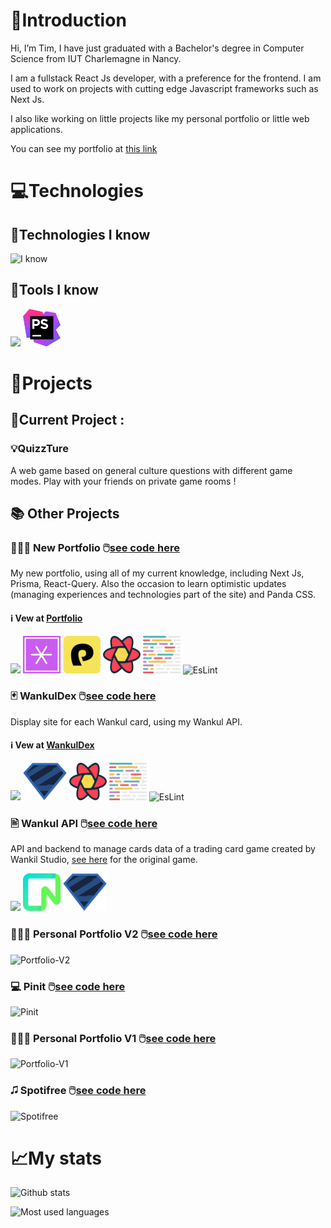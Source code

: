 # 👋Introduction 

Hi, I’m Tim, I have just graduated with a Bachelor's degree in Computer Science from IUT Charlemagne in Nancy.

I am a fullstack React Js developer, with a preference for the frontend. I am used to work on projects with cutting edge Javascript frameworks such as Next Js.

I also like working on little projects like my personal portfolio or little web applications.

You can see my portfolio at [this link](https://timeuh.fr)

# 💻Technologies

## 📱Technologies I know
![I know](https://skillicons.dev/icons?i=html,css,js,php,java,react,tailwind,laravel,vue,nuxt,next,prisma&theme=dark)

## 🔨Tools I know
<p align="left">
  <img src="https://skillicons.dev/icons?i=bash,linux,git,github,mysql,postgresql,mongodb,vite,firebase,docker&theme=dark" height="60"/>
  <img src="icons/phpstorm.png" alt="PhpStorm" width="60" height="60"/>
</p>

# 🚀Projects
## 🚦Current Project :

### 💡QuizzTure
A web game based on general culture questions with different game modes. Play with your friends on private game rooms !

## 📚 Other Projects

### 🧑🏻‍💻 New Portfolio 🖱️[see code here](https://github.com/Timeuh/Portfolio)
My new portfolio, using all of my current knowledge, including Next Js, Prisma, React-Query.
Also the occasion to learn optimistic updates (managing experiences and technologies part of the site) and Panda CSS.
#### ℹ️ Vew at [Portfolio](https://timeuh.fr)

<p align="left">
  <img src="https://skillicons.dev/icons?i=next,typescript,prisma&theme=dark" height="60"/>
  <img src="icons/vinejs.png" alt="VineJs" width="60" height="60"/>
  <img src="icons/panda.png" alt="PandaCSS" width="60" height="60"/>
  <img src="icons/react-query.png" alt="React-Query" width="60" height="60"/>
  <img src="icons/prettier.png" alt="Prettier" width="60" height="60"/>
  <img src="https://www.vectorlogo.zone/logos/eslint/eslint-icon.svg" alt="EsLint" width="60" height="60"/>
</p>

### 🃏 WankulDex 🖱️[see code here](https://github.com/Timeuh/Wankuldex)
Display site for each Wankul card, using my Wankul API.
#### ℹ️ Vew at [WankulDex](https://wankuldex.timeuh.fr)

<p align="left">
  <img src="https://skillicons.dev/icons?i=next,typescript,tailwind&theme=dark" height="60"/>
  <img src="icons/zod.svg" alt="Zod" width="70" height="60"/>
  <img src="icons/react-query.png" alt="React-Query" width="60" height="60"/>
  <img src="icons/prettier.png" alt="Prettier" width="60" height="60"/>
  <img src="https://www.vectorlogo.zone/logos/eslint/eslint-icon.svg" alt="EsLint" width="60" height="60"/>
</p>

### 🖹 Wankul API 🖱️[see code here](https://github.com/Timeuh/Wankul-API)
API and backend to manage cards data of a trading card game created by Wankil Studio, [see here](https://wankul.fr/collections/cartes) for the original game.

<p align="left">
  <img src="https://skillicons.dev/icons?i=nodejs,express,prisma&theme=dark" height="60"/>
  <img src="icons/neon.png" alt="Neon" width="60" height="60"/>
  <img src="icons/zod.svg" alt="Zod" width="70" height="60"/>
</p>

### 🧑🏻‍💻 Personal Portfolio V2  🖱️[see code here](https://github.com/Timeuh/Portfolio-v2)
![Portfolio-V2](https://skillicons.dev/icons?i=react,typescript,tailwind,firebase,figma&theme=dark)

### 💻 Pinit 🖱️[see code here](https://github.com/Timeuh/Pinit)
![Pinit](https://skillicons.dev/icons?i=nodejs,typescript&theme=dark)

### 🧑🏻‍💻 Personal Portfolio V1 🖱️[see code here](https://github.com/Timeuh/Portfolio)
![Portfolio-V1](https://skillicons.dev/icons?i=react,javascript,tailwind,firebase&theme=dark)

### 🎜 Spotifree 🖱️[see code here](https://github.com/Timeuh/Spotifree)
![Spotifree](https://skillicons.dev/icons?i=php,tailwind&theme=dark)

# 📈My stats
![Github stats](https://github-readme-stats-sigma-five.vercel.app/api?username=timeuh&count_private=true&theme=onedark&show_icons=true&hide=issues,contribs&custom_title=Timeuh%27s%20Github%20Stats)

![Most used languages](https://github-readme-stats-sigma-five.vercel.app/api/top-langs/?username=anuraghazra&theme=onedark&layout=compact)
